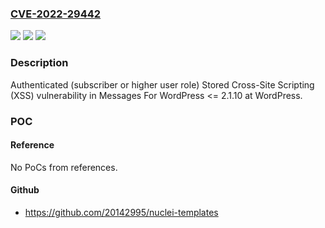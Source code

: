 ### [CVE-2022-29442](https://cve.mitre.org/cgi-bin/cvename.cgi?name=CVE-2022-29442)
![](https://img.shields.io/static/v1?label=Product&message=Private%20Messages%20For%20WordPress%20(WordPress%20plugin)&color=blue)
![](https://img.shields.io/static/v1?label=Version&message=%3C%3D%202.1.10%3C%3D%202.1.10%20&color=brighgreen)
![](https://img.shields.io/static/v1?label=Vulnerability&message=CWE-79%20Cross-site%20Scripting%20(XSS)&color=brighgreen)

### Description

Authenticated (subscriber or higher user role) Stored Cross-Site Scripting (XSS) vulnerability in Messages For WordPress <= 2.1.10 at WordPress.

### POC

#### Reference
No PoCs from references.

#### Github
- https://github.com/20142995/nuclei-templates

